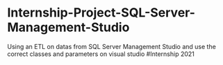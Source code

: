 # Internship-Project-SQL-Server-Management-Studio
Using an ETL on datas from SQL Server Management Studio and use the correct classes and parameters on visual studio
#Internship 2021
